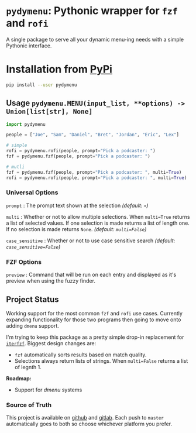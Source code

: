 # `pydymenu`: Pythonic wrapper for `fzf` and `rofi`

A single package to serve all your dynamic menu-ing needs with a simple Pythonic 
interface.

# Installation from [PyPi](https://pypi.org/project/pydymenu/)

```bash
pip install --user pydymenu
```

## Usage `pydymenu.MENU(input_list, **options) -> Union[list[str], None]`

```python
import pydymenu

people = ["Joe", "Sam", "Daniel", "Bret", "Jordan", "Eric", "Lex"]

# simple
rofi = pydymenu.rofi(people, prompt="Pick a podcaster: ")
fzf = pydymenu.fzf(people, prompt="Pick a podcaster: ")

# mutli
fzf = pydymenu.fzf(people, prompt="Pick a podcaster: ", multi=True)
rofi = pydymenu.rofi(people, prompt="Pick a podcaster: ", multi=True)
```

### Universal Options

`prompt`
: The prompt text shown at the selection _(default: ` > `)_

`multi`
: Whether or not to allow multiple selections. When `multi=True` returns a list 
of selected values. If one selection is made returns a list of length one. If no 
selection is made returns `None`. _(default: `multi=False`)_

`case_sensitive`
: Whether or not to use case sensitive search _(default: 
`case_sensitive=False`)_

### FZF Options

`preview`
: Command that will be run on each entry and displayed as it's preview when 
using the fuzzy finder.


## Project Status

Working support for the most common `fzf` and `rofi` use cases. Currently 
expanding functionality for those two programs then going to move onto adding 
`dmenu` support.

I'm trying to keep this package as a pretty simple drop-in replacement for 
[`iterfzf`](https://github.com/dahlia/iterfzf). Biggest design changes are:

- `fzf` automatically sorts results based on match quality.
- Selections always return lists of strings. When `multi=False` returns a list 
  of legnth 1.


**Roadmap:**

- Support for _dmenu_ systems

### Source of Truth

This project is available on [github](https://github.com/gikeymarcia/pydymenu) 
and
[gitlab](https://gitlab.com/gikeymarcia/pydymenu). Each push to `master` 
automatically goes to both so choose whichever platform you prefer.
